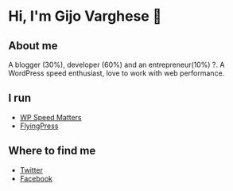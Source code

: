 # Hi, I'm Gijo Varghese 👋

## About me
A blogger (30%), developer (60%) and an entrepreneur(10%) ?. A WordPress speed enthusiast, love to work with web performance.

## I run
- [WP Speed Matters](https://wpspeedmatters.com)
- [FlyingPress](FlyingPress)

## Where to find me
- [Twitter](https://twitter.com/gijovarghese141)
- [Facebook](https://www.facebook.com/gijovarghese141/)
